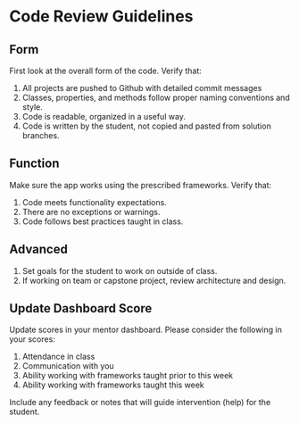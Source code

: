 # Code Review Guidelines

## Form

First look at the overall form of the code. Verify that:

1. All projects are pushed to Github with detailed commit messages
2. Classes, properties, and methods follow proper naming conventions and style.
3. Code is readable, organized in a useful way.
4. Code is written by the student, not copied and pasted from solution branches.

## Function

Make sure the app works using the prescribed frameworks. Verify that:

1. Code meets functionality expectations.
2. There are no exceptions or warnings.
3. Code follows best practices taught in class.

## Advanced

1. Set goals for the student to work on outside of class.
2. If working on team or capstone project, review architecture and design.

## Update Dashboard Score

Update scores in your mentor dashboard. Please consider the following in your scores:

1. Attendance in class
2. Communication with you
3. Ability working with frameworks taught prior to this week
4. Ability working with frameworks taught this week

Include any feedback or notes that will guide intervention (help) for the student.
